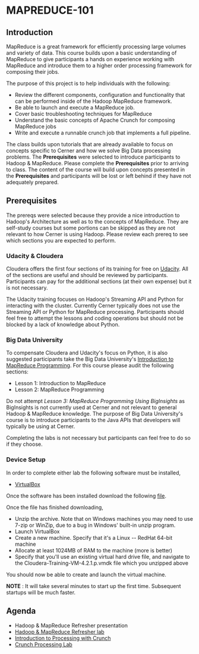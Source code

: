 # MAPREDUCE-101 


## Introduction

MapReduce is a great framework for efficiently processing large volumes and variety of data.  This course builds upon a basic understanding of
MapReduce to give participants a hands on experience working with MapReduce and introduce them to a higher order processing framework for composing their jobs.

The purpose of this project is to help individuals with the following:

* Review the different components, configuration and functionality that can be performed inside of the Hadoop MapReduce framework.
* Be able to launch and execute a MapReduce job.
* Cover basic troubleshooting techniques for MapReduce
* Understand the basic concepts of Apache Crunch for composing MapReduce jobs
* Write and execute a runnable crunch job that implements a full pipeline.

The class builds upon tutorials that are already available to focus on concepts specific to Cerner and how we solve Big Data processing problems.  The **Prerequisites** were 
selected to introduce participants to Hadoop & MapReduce.  Please complete the **Prerequisites** prior to arriving to class.  The content of the course will build upon concepts presented in the **Prerequisites** and participants will be lost or left behind if they have not adequately prepared.

## Prerequisites

The prereqs were selected because they provide a nice introduction to Hadoop's Architecture as well as to the concepts of MapReduce.  They are
self-study courses but some portions can be skipped as they are not relevant to how Cerner is using Hadoop.  Please review each prereq to see which sections
you are expected to perform.

### Udacity & Cloudera

Cloudera offers the first four sections of its training for free on [Udacity](http://www.cloudera.com/content/cloudera/en/training/courses/udacity/mapreduce.html).
All of the sections are useful and should be reviewed by participants.  Participants can pay for the additional sections (at their own expense) but it is not necessary.

The Udacity training focuses on Hadoop's Streaming API and Python for interacting with the cluster.  Currently Cerner typically does not use the Streaming
API or Python for MapReduce processing.  Participants should feel free to attempt the lessons and coding operations but should not be blocked by a lack of knowledge
about Python.

### Big Data University

To compensate Cloudera and Udacity's focus on Python, it is also suggested participants take the Big Data University's
[Introduction to MapReduce Programming](http://bigdatauniversity.com/bdu-wp/bdu-course/introduction-to-mapreduce-programming/).  For this course please audit
the following sections:

* Lesson 1: Introduction to MapReduce
* Lesson 2: MapReduce Programming

Do not attempt *Lesson 3: MapReduce Programming Using BigInsights* as BigInsights is not currently used at Cerner and not relevant to general Hadoop & MapReduce knowledge.
The purpose of Big Data University's course is to introduce participants to the Java APIs that developers will typically be using at Cerner.

Completing the labs is not necessary but participants can feel free to do so if they choose.

### Device Setup

In order to complete either lab the following software must be installed,

 * [VirtualBox](https://www.virtualbox.org/wiki/Downloads)

Once the software has been installed download the following [file](http://repo.release.cerner.corp/nexus/content/repositories/vagrant/com/cerner/virtualbox/cloudera-training-vm-4.2.1/1.0.0/cloudera-training-vm-4.2.1-1.0.0-virtualbox.zip).

Once the file has finished downloading,

 * Unzip the archive. Note that on Windows machines you may need to use 7-zip or WinZip, due to a bug in Windows' built-in unzip program.
 * Launch VirtualBox
 * Create a new machine. Specify that it's a Linux -- RedHat 64-bit machine
 * Allocate at least 1024MB of RAM to the machine (more is better)
 * Specify that you'll use an existing virtual hard drive file, and navigate to the Cloudera-Training-VM-4.2.1.p.vmdk file which you unzipped above

You should now be able to create and launch the virtual machine.

**NOTE** : It will take several minutes to start up the first time. Subsequent startups will be much faster.

## Agenda

* Hadoop & MapReduce Refresher presentation
* [Hadoop & MapReduce Refresher lab](hadoop/README.md)
* [Introduction to Processing with Crunch](https://docs.google.com/presentation/d/1TnLU5ZaigrR7R4Fkj55zWfFJ1Xcl9FvKaL4h0B9a6-o/edit?usp=sharing)
* [Crunch Processing Lab](crunch/README.md)
